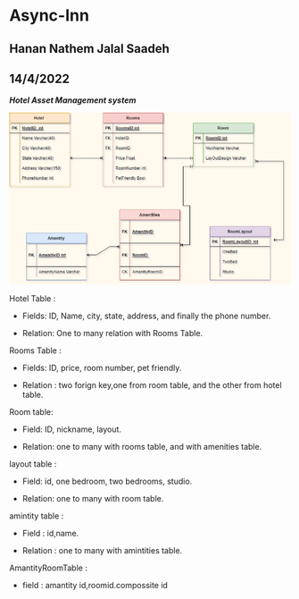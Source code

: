 # Async-Inn

## Hanan Nathem Jalal Saadeh

## 14/4/2022

***Hotel Asset Management system***

![](./img/Async-Inn-Hottel.drawio.png)


Hotel Table :

- Fields: ID, Name, city, state, address, and finally the phone number.

- Relation: One to many relation with Rooms Table.

Rooms Table :

- Fields: ID, price, room number, pet friendly.

- Relation : two forign key,one from room table, and the other from hotel table.

Room table:

- Field: ID, nickname, layout.

- Relation: one to many with rooms table, and with amenities table.

layout table :

- Field: id, one bedroom, two bedrooms, studio.

- Relation: one to many with room table.

amintity table :

- Field : id,name.

- Relation : one to many with amintities table.

AmantityRoomTable :

- field : amantity id,roomid.compossite id 
